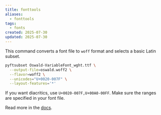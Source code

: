 ```yaml
---
title: fonttools
aliases:
  - fonttools
tags:
  - fonts
created: 2025-07-30
updated: 2025-07-30
---
```


This command converts a font file to `woff` format and selects a basic Latin subset.

```bash
pyftsubset Oswald-VariableFont_wght.ttf \
  --output-file=oswald.woff2 \
  --flavor=woff2 \
  --unicodes="U+0020-007F" \
  --layout-features='*'
```

If you want diacritics, use `U+0020-007F,U+00A0-00FF`. Make sure the ranges are specified in your font file.

Read more in the [docs](https://fonttools.readthedocs.io/en/latest/index.html).